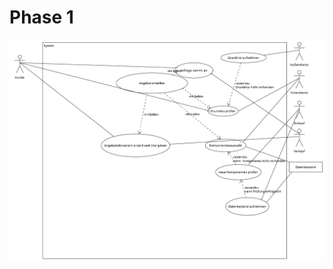 ﻿# Phase 1

![[Use-Case-Diagramm](https://github.com/fabi321/lf8-itsystemhaus-software/blob/main/Phase1_Use_Case.pdf)](https://raw.githubusercontent.com/fabi321/lf8-itsystemhaus-software/main/Phase1_Use_Case.png)
